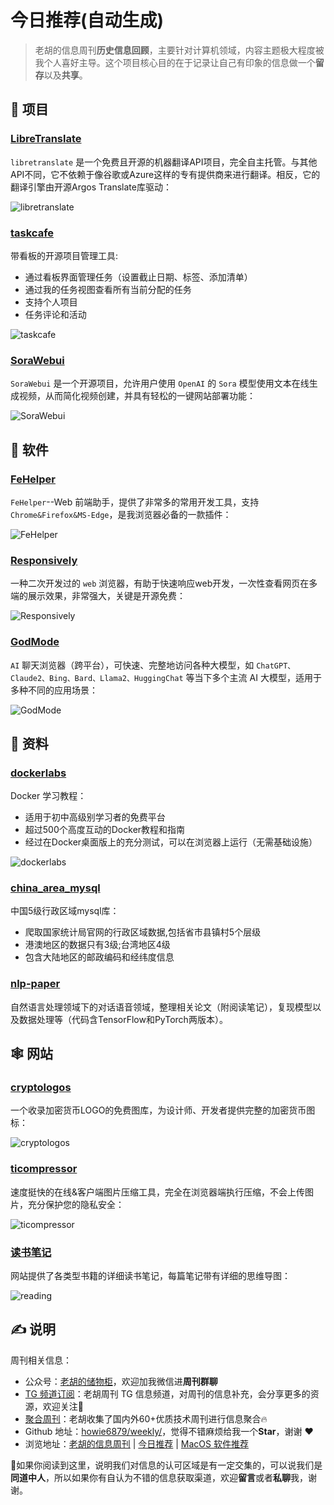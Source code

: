 # 今日推荐(自动生成)

> 老胡的信息周刊**历史信息回顾**，主要针对计算机领域，内容主题极大程度被我个人喜好主导。这个项目核心目的在于记录让自己有印象的信息做一个**留存**以及**共享**。


## 🎯 项目 

### [LibreTranslate](https://github.com/LibreTranslate/LibreTranslate)

`libretranslate` 是一个免费且开源的机器翻译API项目，完全自主托管。与其他API不同，它不依赖于像谷歌或Azure这样的专有提供商来进行翻译。相反，它的翻译引擎由开源Argos Translate库驱动：

![libretranslate](https://images-1252557999.file.myqcloud.com/uPic/libretranslate.jpg) 

### [taskcafe](https://github.com/JordanKnott/taskcafe)

带看板的开源项目管理工具:

- 通过看板界面管理任务（设置截止日期、标签、添加清单）
- 通过我的任务视图查看所有当前分配的任务
- 支持个人项目
- 任务评论和活动

![taskcafe](https://images-1252557999.file.myqcloud.com/uPic/taskcafe.png) 

### [SoraWebui](https://github.com/SoraWebui/SoraWebui)

`SoraWebui` 是一个开源项目，允许用户使用 `OpenAI` 的 `Sora` 模型使用文本在线生成视频，从而简化视频创建，并具有轻松的一键网站部署功能：

![SoraWebui](https://images-1252557999.file.myqcloud.com/uPic/SoraWebui.jpeg) 

## 🤖 软件 

### [FeHelper](https://github.com/zxlie/FeHelper)

`FeHelper`--Web 前端助手，提供了非常多的常用开发工具，支持 `Chrome&Firefox&MS-Edge`，是我浏览器必备的一款插件：

![FeHelper](https://images-1252557999.file.myqcloud.com/uPic/FeHelper.png) 

### [Responsively](https://github.com/responsively-org/responsively-app)

一种二次开发过的 `web` 浏览器，有助于快速响应web开发，一次性查看网页在多端的展示效果，非常强大，关键是开源免费：

![Responsively](https://images-1252557999.file.myqcloud.com/uPic/Responsively.jpg) 

### [GodMode](https://github.com/smol-ai/GodMode/)

`AI` 聊天浏览器（跨平台），可快速、完整地访问各种大模型，如 `ChatGPT、Claude2、Bing、Bard、Llama2、HuggingChat` 等当下多个主流 AI 大模型，适用于多种不同的应用场景：

![GodMode](https://images-1252557999.file.myqcloud.com/uPic/GodMode.png) 

## 👀 资料 

### [dockerlabs](https://github.com/collabnix/dockerlabs)

Docker 学习教程：

- 适用于初中高级别学习者的免费平台
- 超过500个高度互动的Docker教程和指南
- 经过在Docker桌面版上的充分测试，可以在浏览器上运行（无需基础设施）

![dockerlabs](https://images-1252557999.file.myqcloud.com/uPic/dockerlabs.jpeg) 

### [china\_area\_mysql](https://github.com/kakuilan/china_area_mysql)

中国5级行政区域mysql库：

- 爬取国家统计局官网的行政区域数据,包括省市县镇村5个层级
- 港澳地区的数据只有3级;台湾地区4级
- 包含大陆地区的邮政编码和经纬度信息 

### [nlp-paper](https://github.com/DengBoCong/nlp-paper)

自然语言处理领域下的对话语音领域，整理相关论文（附阅读笔记），复现模型以及数据处理等（代码含TensorFlow和PyTorch两版本）。 

## 🕸 网站 

### [cryptologos](https://cryptologos.cc/)

一个收录加密货币LOGO的免费图库，为设计师、开发者提供完整的加密货币图标：

![cryptologos](https://images-1252557999.file.myqcloud.com/uPic/cryptologos.jpg) 

### [ticompressor](https://www.ticompressor.com/online/)

速度挺快的在线&客户端图片压缩工具，完全在浏览器端执行压缩，不会上传图片，充分保护您的隐私安全：

![ticompressor](https://images-1252557999.file.myqcloud.com/uPic/ticompressor.jpg) 

### [读书笔记](https://reading.geek-docs.com/)

网站提供了各类型书籍的详细读书笔记，每篇笔记带有详细的思维导图：

![reading](https://images-1252557999.file.myqcloud.com/uPic/nfN4XL.png) 

## ✍️ 说明

周刊相关信息：

- 公众号：[老胡的储物柜](https://images-1252557999.file.myqcloud.com/uPic/ETIbMe.jpg)，欢迎加我微信进**周刊群聊**
- [TG 频道订阅](https://t.me/howie_weekly)：老胡周刊 TG 信息频道，对周刊的信息补充，会分享更多的资源，欢迎关注👏
- [聚合周刊](https://www.fre321.com/weekly)：老胡收集了国内外60+优质技术周刊进行信息聚合🔥
- Github 地址：[howie6879/weekly/](https://github.com/howie6879/weekly/)，觉得不错麻烦给我一个**Star**，谢谢 ❤️
- 浏览地址：[老胡的信息周刊](https://weekly.howie6879.com) | [今日推荐](https://weekly.howie6879.com/recommend/index.html) | [MacOS 软件推荐](https://weekly.howie6879.com/soft/mac.html)

🙌如果你阅读到这里，说明我们对信息的认可区域是有一定交集的，可以说我们是**同道中人**，所以如果你有自认为不错的信息获取渠道，欢迎**留言**或者**私聊**我，谢谢。